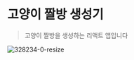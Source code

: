 # 고양이 짤방 생성기

> 고양이 짤방을 생성하는 리액트 앱입니다

![328234-0-resize](https://user-images.githubusercontent.com/3839771/149098995-0b89419a-58fb-494a-ade3-27aae5342553.gif)
